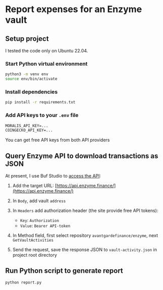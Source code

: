# Report expenses for an Enzyme vault

## Setup project

I tested the code only on Ubuntu 22.04.

### Start Python virtual environment

```sh
python3 -m venv env
source env/bin/activate
```

### Install dependencies

```sh
pip install -r requirements.txt
```

### Add API keys to your `.env` file

```txt
MORALIS_API_KEY=...
COINGECKO_API_KEY=...
```

You can get free API keys from both API providers

## Query Enzyme API to download transactions as JSON

At present, I use Buf Studio to [access the API](https://buf.build/studio/avantgardefinance/enzyme/enzyme.enzyme.v1.EnzymeService):

1. Add the target URL: [https://api.enzyme.finance/](https://api.enzyme.finance/)

2. In `Body`, add vault `address`

3. In `Headers` add authorization header (the site provide free API tokens):
    - `Key`: `Authorization`
    - `Value`: `Bearer API-token`

4. In Method field, first select repository `avantgardefinance/enzyme`, next `GetVaultActivities`

5. Send the request, save the response JSON to `vault-activity.json` in project root directory

## Run Python script to generate report

```sh
python report.py
```
